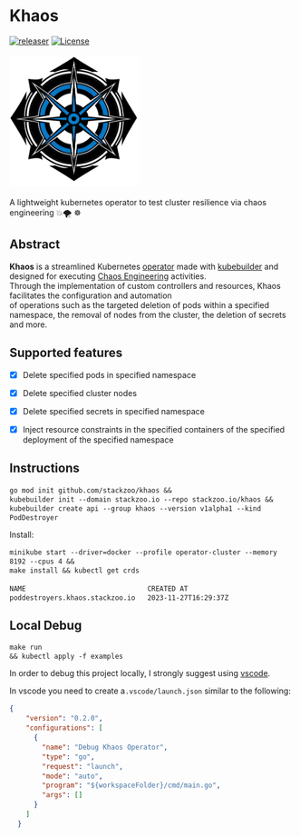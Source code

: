 # Khaos
[![releaser](https://github.com/stackzoo/khaos/actions/workflows/release.yaml/badge.svg)](https://github.com/stackzoo/khaos/actions/workflows/release.yaml)  [![License](https://img.shields.io/badge/License-Apache_2.0-blue.svg)](https://opensource.org/licenses/Apache-2.0)  
<br/>
<img src="docs/images/klogo.png" alt="logo" width="230" height="230">  
<br/>
A lightweight kubernetes operator to test cluster resilience via chaos engineering 💥🌪 ☸️  

## Abstract
**Khaos** is a streamlined Kubernetes [operator](https://kubernetes.io/docs/concepts/extend-kubernetes/operator/) made with [kubebuilder](https://github.com/kubernetes-sigs/kubebuilder) and designed for executing [Chaos Engineering](https://en.wikipedia.org/wiki/Chaos_engineering) activities.  
Through the implementation of custom controllers and resources, Khaos facilitates the configuration and automation  
of operations such as the targeted deletion of pods within a specified namespace, the removal of nodes from the cluster, the deletion of secrets and more.  

## Supported features
- [X] Delete specified pods in specified namespace
- [x] Delete specified cluster nodes
- [X] Delete specified secrets in specified namespace  
- [X] Inject resource constraints in the specified containers  of the specified deployment of the specified namespace




## Instructions
```console
go mod init github.com/stackzoo/khaos && 
kubebuilder init --domain stackzoo.io --repo stackzoo.io/khaos &&
kubebuilder create api --group khaos --version v1alpha1 --kind PodDestroyer
```   

Install:
```console
minikube start --driver=docker --profile operator-cluster --memory 8192 --cpus 4 && 
make install && kubectl get crds

NAME                              CREATED AT
poddestroyers.khaos.stackzoo.io   2023-11-27T16:29:37Z
```  

## Local Debug
  
```console
make run
&& kubectl apply -f examples
```  

In order to debug this project locally, I strongly suggest using [vscode](https://code.visualstudio.com/).  

In vscode you need to create a`.vscode/launch.json` similar to the following:  
```json
{
    "version": "0.2.0",
    "configurations": [
      {
        "name": "Debug Khaos Operator",
        "type": "go",
        "request": "launch",
        "mode": "auto",
        "program": "${workspaceFolder}/cmd/main.go",
        "args": []
      }
    ]
  }
```   




